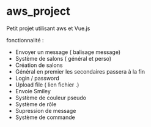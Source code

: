# aws_project
Petit projet utilisant aws et Vue.js

fonctionnalité :
* Envoyer un message ( balisage message)
* Système de salons ( général et perso)
* Création de salons
* Général en premier les secondaires passera à la fin
* Login / password
* Upload file ( lien fichier .)
* Envoie Smiley
* Système de couleur pseudo
* Système de rôle
* Supression de message
* Système de commande
